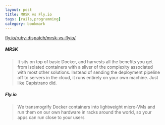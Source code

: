 ```yaml
---
layout: post
title: MRSK vs Fly.io
tags: [rails,programming]
category: bookmark
---
```


[fly.io/ruby-dispatch/mrsk-vs-flyio/](https://fly.io/ruby-dispatch/mrsk-vs-flyio/)

##### MRSK
> It sits on top of basic Docker, and harvests all the benefits you get from isolated containers with a sliver of the complexity associated with most other solutions. Instead of sending the deployment pipeline off to servers in the cloud, it runs entirely on your own machine. Just like Capistrano did.

##### Fly.io
> We transmogrify Docker containers into lightweight micro-VMs and run them on our own hardware in racks around the world, so your apps can run close to your users
